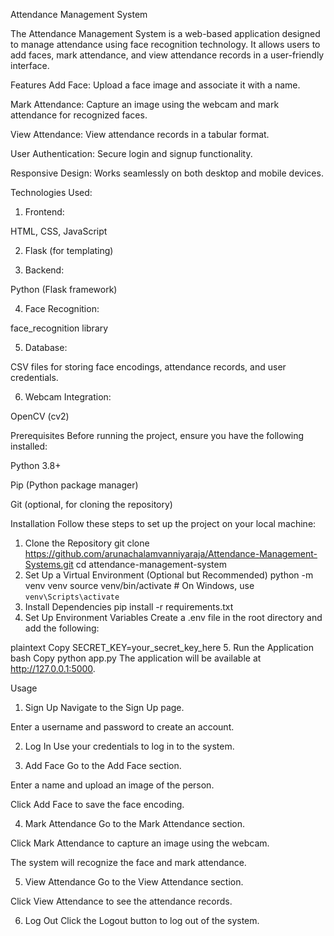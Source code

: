 Attendance Management System


The Attendance Management System is a web-based application designed to manage attendance using face recognition technology. It allows users to add faces, mark attendance, and view attendance records in a user-friendly interface.

Features
Add Face: Upload a face image and associate it with a name.

Mark Attendance: Capture an image using the webcam and mark attendance for recognized faces.

View Attendance: View attendance records in a tabular format.

User Authentication: Secure login and signup functionality.

Responsive Design: Works seamlessly on both desktop and mobile devices.

Technologies Used:
1. Frontend:

HTML, CSS, JavaScript

2. Flask (for templating)

3. Backend:

Python (Flask framework)

4. Face Recognition:

face_recognition library

5. Database:

CSV files for storing face encodings, attendance records, and user credentials.

6. Webcam Integration:

OpenCV (cv2)

Prerequisites
Before running the project, ensure you have the following installed:

Python 3.8+

Pip (Python package manager)

Git (optional, for cloning the repository)

Installation
Follow these steps to set up the project on your local machine:

1. Clone the Repository
git clone https://github.com/arunachalamvanniyaraja/Attendance-Management-Systems.git
cd attendance-management-system
2. Set Up a Virtual Environment (Optional but Recommended)
python -m venv venv
source venv/bin/activate  # On Windows, use `venv\Scripts\activate`
3. Install Dependencies
pip install -r requirements.txt
4. Set Up Environment Variables
Create a .env file in the root directory and add the following:

plaintext
Copy
SECRET_KEY=your_secret_key_here
5. Run the Application
bash
Copy
python app.py
The application will be available at http://127.0.0.1:5000.

Usage
1. Sign Up
Navigate to the Sign Up page.

Enter a username and password to create an account.

2. Log In
Use your credentials to log in to the system.

3. Add Face
Go to the Add Face section.

Enter a name and upload an image of the person.

Click Add Face to save the face encoding.

4. Mark Attendance
Go to the Mark Attendance section.

Click Mark Attendance to capture an image using the webcam.

The system will recognize the face and mark attendance.

5. View Attendance
Go to the View Attendance section.

Click View Attendance to see the attendance records.

6. Log Out
Click the Logout button to log out of the system.


